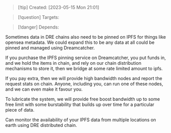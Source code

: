 
>[!tip] Created: [2023-05-15 Mon 21:01]

>[!question] Targets: 

>[!danger] Depends: 

Sometimes data in DRE chains also need to be pinned on IPFS for things like opensea metadata.
We could expand this to be any data at all could be pinned and managed using Dreamcatcher.

If you purchase the IPFS pinning service on Dreamcatcher, you put funds in, and we hold the items in chain, and rely on our chain distribution mechanisms to store it, then we bridge at some rate limited amount to ipfs.

If you pay extra, then we will provide high bandwidth nodes and report the request stats on chain.  Anyone, including you, can run one of these nodes, and we can even make it favour you.

To lubricate the system, we will provide free boost bandwidth up to some free limit with some burstability that builds up over time for a particular piece of data.

Can monitor the availability of your IPFS data from multiple locations on earth using DRE distributed chain.